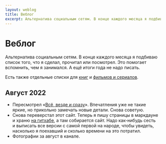 ```yaml
---
layout: weblog
title: Веблог
excerpt: Альтернатива социальным сетям. В конце каждого месяца я подбиваю список того, что я сделал, прочитал или посмотрел.
---
```


# Веблог

Альтернатива социальным сетям. В конце каждого месяца я подбиваю список того, что я сделал, прочитал или посмотрел. Это помогает вспомнить, чем я занимался. А ещё итоги года не надо писать.

Есть также отдельные списки для [книг](/books) и [фильмов и сериалов](/movies).


## Август 2022

- Пересмотрел «[Всё, везде и сразу](https://www.imdb.com/title/tt6710474/)». Впечатления уже не такие яркие, но прикольно замечать новые детали. Снова советую.
- Снова переверстал этот сайт. Теперь я пишу страницы в маркдауне и храню [на гитхабе](https://github.com/sugrarin/website), а там собирается сайт. Надо как-нибудь сесть и выписать все версии с самой первой на народе, чтобы увидеть, насколько я поехавший и сколько времени на это потратил.
- Фотографии за август в канале.

